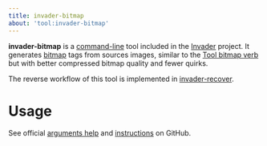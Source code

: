 ```yaml
---
title: invader-bitmap
about: 'tool:invader-bitmap'
---
```

**invader-bitmap** is a [command-line](~) tool included in the [Invader](~) project. It generates [bitmap](~) tags from sources images, similar to the [Tool bitmap verb](~h1a-tool#bitmap) but with better compressed bitmap quality and fewer quirks.

The reverse workflow of this tool is implemented in [invader-recover](~).

# Usage
See official [arguments help][docs] and [instructions][docs2] on GitHub.

[docs]: https://github.com/SnowyMouse/invader#invader-bitmap
[docs2]: https://github.com/SnowyMouse/invader/wiki/Creating-a-bitmap
